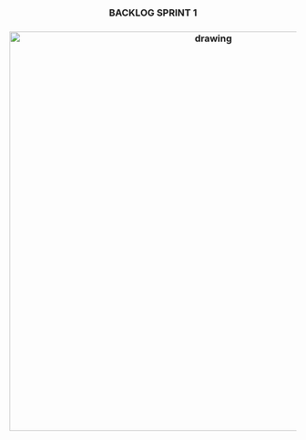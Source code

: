 
<h3 align="center">  BACKLOG SPRINT 1 </h3>

   <h3 align = "center">  <img src="https://user-images.githubusercontent.com/73767256/115162578-ca92ba80-a07a-11eb-90b7-b3de08642881.jpeg"   alt="drawing" width =700 </h3>
